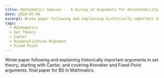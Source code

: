 ```yaml
---
title: Mathematics Seminar -  A Survey of Arguments for Uncountability Proofs
date: 2024-05-04
excerpt: Wrote paper following and explaining historically important arguments in set theory. final paper for BS in Mathmatics.
tags: 
  - Mathematics
  - Set Theory
  - Cantor
  - Diagonalization Argument
  - Fixed Point
---
```


Wrote paper following and explaining historically important arguments in set theory, starting with Cantor, and covering Kroneker and Fixed-Point arguments. final paper for BS in Mathmatics.